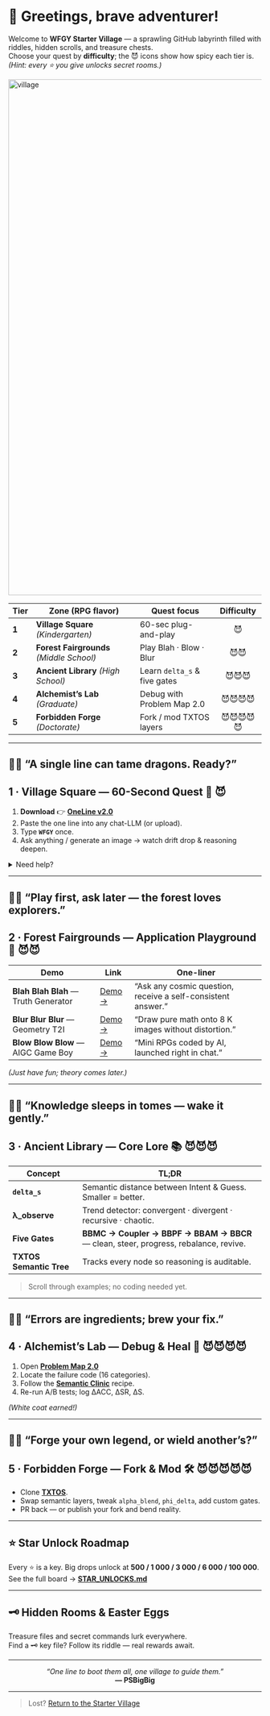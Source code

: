 <!-- ─────────────────────────────────────────────────────────── -->
<!--  WFGY · Starter Village – RPG Quick-Start & World Map v0.3 -->
<!-- ─────────────────────────────────────────────────────────── -->

# 🏰 Greetings, brave adventurer!

Welcome to **WFGY Starter Village** — a sprawling GitHub labyrinth filled with riddles, hidden scrolls, and treasure chests.  
Choose your quest by **difficulty**; the 😈 icons show how spicy each tier is.  
*(Hint: every ⭐ you give unlocks secret rooms.)*

<img width="1536" height="1024" alt="village" src="https://github.com/user-attachments/assets/6112144e-80d0-4812-9bb3-e598cacdc4fc" />

| Tier | Zone (RPG flavor) | Quest focus | Difficulty |
|------|------------------|-------------|:----------:|
| **1** | **Village Square** *(Kindergarten)* | 60-sec plug-and-play | 😈 |
| **2** | **Forest Fairgrounds** *(Middle School)* | Play Blah · Blow · Blur | 😈😈 |
| **3** | **Ancient Library** *(High School)* | Learn `delta_s` & five gates | 😈😈😈 |
| **4** | **Alchemist’s Lab** *(Graduate)* | Debug with Problem Map 2.0 | 😈😈😈😈 |
| **5** | **Forbidden Forge** *(Doctorate)* | Fork / mod TXTOS layers | 😈😈😈😈😈 |

---

## 🧙‍♂️ “A single line can tame dragons. Ready?”  
## 1 · Village Square — 60-Second Quest 🔰 😈

1. **Download** 👉 **[OneLine v2.0](https://raw.githubusercontent.com/onestardao/WFGY/main/core/WFGY_Core_OneLine_v2.0.txt)**  
2. Paste the one line into any chat-LLM (or upload).  
3. Type **`WFGY`** once.  
4. Ask anything / generate an image → watch drift drop & reasoning deepen.  
<details><summary>Need help?</summary>

* **Can’t upload?** — pasting the raw text works.  
* **Want visual proof?** — view the before/after GIF in the main README.  
</details>

---

## 🧙‍♂️ “Play first, ask later — the forest loves explorers.”  
## 2 · Forest Fairgrounds — Application Playground 🏃 😈😈

| Demo | Link | One-liner |
|------|------|-----------|
| **Blah Blah Blah** — Truth Generator | [Demo →](https://github.com/onestardao/WFGY/blob/main/OS/BlahBlahBlah/README.md) | “Ask any cosmic question, receive a self-consistent answer.” |
| **Blur Blur Blur** — Geometry T2I | [Demo →](https://github.com/onestardao/WFGY/blob/main/OS/BlurBlurBlur/README.md) | “Draw pure math onto 8 K images without distortion.” |
| **Blow Blow Blow** — AIGC Game Boy | [Demo →](https://github.com/onestardao/WFGY/blob/main/OS/BlowBlowBlow/README.md) | “Mini RPGs coded by AI, launched right in chat.” |


*(Just have fun; theory comes later.)*

---

## 🧙‍♂️ “Knowledge sleeps in tomes — wake it gently.”  
## 3 · Ancient Library — Core Lore 📚 😈😈😈

| Concept | TL;DR |
|---------|------|
| **`delta_s`** | Semantic distance between Intent & Guess. Smaller = better. |
| **λ_observe** | Trend detector: convergent · divergent · recursive · chaotic. |
| **Five Gates** | **BBMC → Coupler → BBPF → BBAM → BBCR** — clean, steer, progress, rebalance, revive. |
| **TXTOS Semantic Tree** | Tracks every node so reasoning is auditable. |

> Scroll through examples; no coding needed yet.

---

## 🧙‍♂️ “Errors are ingredients; brew your fix.”  
## 4 · Alchemist’s Lab — Debug & Heal 🔧 😈😈😈😈

1. Open **[Problem Map 2.0](https://github.com/onestardao/WFGY/blob/main/ProblemMap/rag-architecture-and-recovery.md)**  
2. Locate the failure code (16 categories).  
3. Follow the **[Semantic Clinic](https://github.com/onestardao/WFGY/blob/main/ProblemMap/SemanticClinicIndex.md)** recipe.  
4. Re-run A/B tests; log ΔACC, ΔSR, ΔS.

*(White coat earned!)*

---

## 🧙‍♂️ “Forge your own legend, or wield another’s?”  
## 5 · Forbidden Forge — Fork & Mod 🛠️ 😈😈😈😈😈

* Clone **[TXTOS](https://github.com/onestardao/WFGY/blob/main/OS/README.md)**.  
* Swap semantic layers, tweak `alpha_blend`, `phi_delta`, add custom gates.  
* PR back — or publish your fork and bend reality.

---

## ⭐ Star Unlock Roadmap

Every ⭐ is a key. Big drops unlock at **500 / 1 000 / 3 000 / 6 000 / 100 000**.  
See the full board → **[STAR_UNLOCKS.md](https://github.com/onestardao/WFGY/blob/main/STAR_UNLOCKS.md)**

---

## 🗝️ Hidden Rooms & Easter Eggs

Treasure files and secret commands lurk everywhere.  
Find a 🗝️ key file? Follow its riddle — real rewards await.

---

<div align="center">

_“One line to boot them all, one village to guide them.”_  
**— PSBigBig**

</div>


---

> Lost? [Return to the Starter Village](#wgfy-starter-village--school-of-thought)
